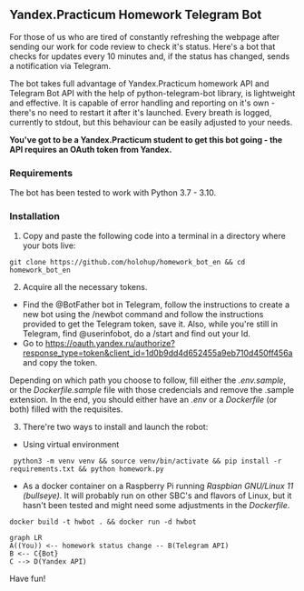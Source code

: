 ## Yandex.Practicum Homework Telegram Bot

For those of us who are tired of constantly refreshing the webpage after sending our work for code review to check it's status. Here's a bot that checks for updates every 10 minutes and, if the status has changed, sends a notification via Telegram.

The bot takes full advantage of Yandex.Practicum homework API and Telegram Bot API  with the help of python-telegram-bot library, is lightweight and effective. It is capable of error handling and reporting on it's own - there's no need to restart it after it's launched. Every breath is logged, currently to stdout, but this behaviour can be easily adjusted to your needs.

**You've got to be a Yandex.Practicum student to get this bot going - the API
requires an OAuth token from Yandex.**

### Requirements

The bot has been tested to work with Python 3.7 - 3.10.

### Installation

1. Copy and paste the following code into a terminal in a directory where your bots live:
```
git clone https://github.com/holohup/homework_bot_en && cd homework_bot_en
```

2. Acquire all the necessary tokens. 
* Find the @BotFather bot in Telegram, follow the instructions to create a new bot using the /newbot command and follow the instructions provided to get the Telegram token, save it. Also, while you're still in Telegram, find @userinfobot, do a /start and find out your Id.
* Go to https://oauth.yandex.ru/authorize?response_type=token&client_id=1d0b9dd4d652455a9eb710d450ff456a and copy the token.

Depending on which path you choose to follow, fill either the _.env.sample_, or the _Dockerfile.sample_ file with those credencials and remove the .sample extension. In the end, you should either have an _.env_ or a _Dockerfile_ (or both) filled with the requisites.

3. There're two ways to install and launch the robot:
- Using virtual environment
```
 python3 -m venv venv && source venv/bin/activate && pip install -r requirements.txt && python homework.py
```

- As a docker container on a Raspberry Pi running _Raspbian GNU/Linux 11 (bullseye)_. It will probably run on other SBC's and flavors of Linux, but it hasn't been tested and might need some adjustments in the _Dockerfile_.

```
docker build -t hwbot . && docker run -d hwbot
```

```mermaid
graph LR
A((You)) <-- homework status change -- B(Telegram API)
B <-- C{Bot}
C --> D(Yandex API)
```

Have fun!